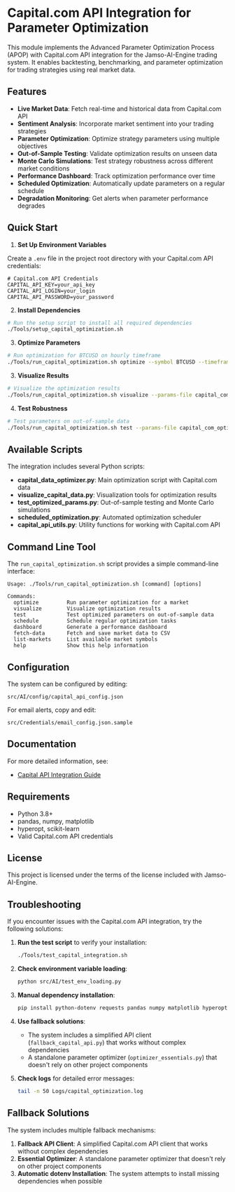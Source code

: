 # Capital.com API Integration for Parameter Optimization

This module implements the Advanced Parameter Optimization Process (APOP) with Capital.com API integration for the Jamso-AI-Engine trading system. It enables backtesting, benchmarking, and parameter optimization for trading strategies using real market data.

## Features

- **Live Market Data**: Fetch real-time and historical data from Capital.com API
- **Sentiment Analysis**: Incorporate market sentiment into your trading strategies
- **Parameter Optimization**: Optimize strategy parameters using multiple objectives
- **Out-of-Sample Testing**: Validate optimization results on unseen data
- **Monte Carlo Simulations**: Test strategy robustness across different market conditions
- **Performance Dashboard**: Track optimization performance over time
- **Scheduled Optimization**: Automatically update parameters on a regular schedule
- **Degradation Monitoring**: Get alerts when parameter performance degrades

## Quick Start

1. **Set Up Environment Variables**

Create a `.env` file in the project root directory with your Capital.com API credentials:
```
# Capital.com API Credentials
CAPITAL_API_KEY=your_api_key
CAPITAL_API_LOGIN=your_login
CAPITAL_API_PASSWORD=your_password
```

2. **Install Dependencies**

```bash
# Run the setup script to install all required dependencies
./Tools/setup_capital_optimization.sh
```

3. **Optimize Parameters**

```bash
# Run optimization for BTCUSD on hourly timeframe
./Tools/run_capital_optimization.sh optimize --symbol BTCUSD --timeframe HOUR
```

3. **Visualize Results**

```bash
# Visualize the optimization results
./Tools/run_capital_optimization.sh visualize --params-file capital_com_optimized_params_BTCUSD_HOUR_sharpe.json
```

4. **Test Robustness**

```bash
# Test parameters on out-of-sample data
./Tools/run_capital_optimization.sh test --params-file capital_com_optimized_params_BTCUSD_HOUR_sharpe.json
```

## Available Scripts

The integration includes several Python scripts:

- **capital_data_optimizer.py**: Main optimization script with Capital.com data
- **visualize_capital_data.py**: Visualization tools for optimization results
- **test_optimized_params.py**: Out-of-sample testing and Monte Carlo simulations
- **scheduled_optimization.py**: Automated optimization scheduler
- **capital_api_utils.py**: Utility functions for working with Capital.com API

## Command Line Tool

The `run_capital_optimization.sh` script provides a simple command-line interface:

```
Usage: ./Tools/run_capital_optimization.sh [command] [options]

Commands:
  optimize         Run parameter optimization for a market
  visualize        Visualize optimization results
  test             Test optimized parameters on out-of-sample data
  schedule         Schedule regular optimization tasks
  dashboard        Generate a performance dashboard
  fetch-data       Fetch and save market data to CSV
  list-markets     List available market symbols
  help             Show this help information
```

## Configuration

The system can be configured by editing:

```
src/AI/config/capital_api_config.json
```

For email alerts, copy and edit:

```
src/Credentials/email_config.json.sample
```

## Documentation

For more detailed information, see:

- [Capital API Integration Guide](../../Docs/AI/Capital_API_Integration_Guide.md)

## Requirements

- Python 3.8+
- pandas, numpy, matplotlib
- hyperopt, scikit-learn
- Valid Capital.com API credentials

## License

This project is licensed under the terms of the license included with Jamso-AI-Engine.

## Troubleshooting

If you encounter issues with the Capital.com API integration, try the following solutions:

1. **Run the test script** to verify your installation:
   ```bash
   ./Tools/test_capital_integration.sh
   ```

2. **Check environment variable loading**:
   ```bash
   python src/AI/test_env_loading.py
   ```

3. **Manual dependency installation**:
   ```bash
   pip install python-dotenv requests pandas numpy matplotlib hyperopt scikit-learn tabulate
   ```

4. **Use fallback solutions**:
   - The system includes a simplified API client (`fallback_capital_api.py`) that works without complex dependencies
   - A standalone parameter optimizer (`optimizer_essentials.py`) that doesn't rely on other project components
   
5. **Check logs** for detailed error messages:
   ```bash
   tail -n 50 Logs/capital_optimization.log
   ```

## Fallback Solutions

The system includes multiple fallback mechanisms:

1. **Fallback API Client**: A simplified Capital.com API client that works without complex dependencies
2. **Essential Optimizer**: A standalone parameter optimizer that doesn't rely on other project components
3. **Automatic dotenv Installation**: The system attempts to install missing dependencies when possible
